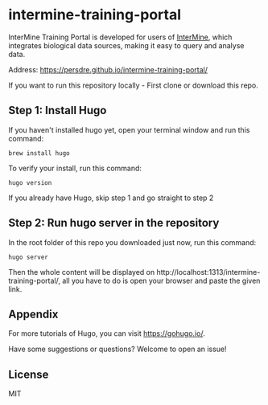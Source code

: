 intermine-training-portal
===
InterMine Training Portal is developed for users of [InterMine](http://intermine.org/), which integrates biological data sources, making it easy to query and analyse data.

Address: https://persdre.github.io/intermine-training-portal/

If you want to run this repository locally - First clone or download this repo.

## Step 1: Install Hugo

If you haven't installed hugo yet, open your terminal window and run this command:

```
brew install hugo
```
To verify your install, run this command:

```
hugo version
```

If you already have Hugo, skip step 1 and go straight to step 2

## Step 2: Run hugo server in the repository

In the root folder of this repo you downloaded just now, run this command:

```
hugo server
```
Then the whole content will be displayed on http://localhost:1313/intermine-training-portal/, all you have to do is open your browser and paste the given link.

## Appendix 

For more tutorials of Hugo, you can visit https://gohugo.io/.

Have some suggestions or questions? Welcome to open an issue!


## License

MIT
